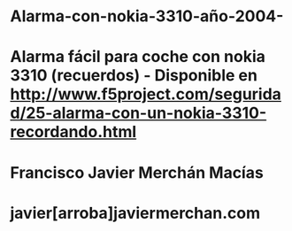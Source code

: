 # Alarma-con-nokia-3310-año-2004-
# Alarma fácil para coche con nokia 3310 (recuerdos) - Disponible en http://www.f5project.com/seguridad/25-alarma-con-un-nokia-3310-recordando.html
# Francisco Javier Merchán Macías
# javier[arroba]javiermerchan.com
